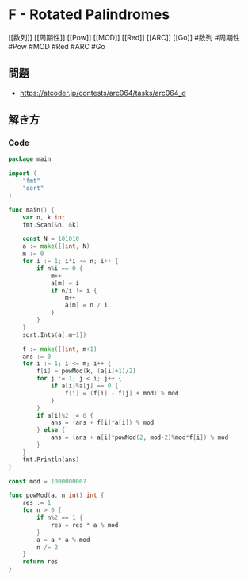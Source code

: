# F - Rotated Palindromes
[[数列]] [[周期性]] [[Pow]] [[MOD]] [[Red]] [[ARC]] [[Go]]
#数列 #周期性 #Pow #MOD #Red #ARC #Go 

## 問題
- https://atcoder.jp/contests/arc064/tasks/arc064_d

## 解き方
### Code
```go
package main

import (
	"fmt"
	"sort"
)

func main() {
	var n, k int
	fmt.Scan(&n, &k)

	const N = 101010
	a := make([]int, N)
	m := 0
	for i := 1; i*i <= n; i++ {
		if n%i == 0 {
			m++
			a[m] = i
			if n/i != i {
				m++
				a[m] = n / i
			}
		}
	}
	sort.Ints(a[:m+1])

	f := make([]int, m+1)
	ans := 0
	for i := 1; i <= m; i++ {
		f[i] = powMod(k, (a[i]+1)/2)
		for j := 1; j < i; j++ {
			if a[i]%a[j] == 0 {
				f[i] = (f[i] - f[j] + mod) % mod
			}
		}
		if a[i]%2 != 0 {
			ans = (ans + f[i]*a[i]) % mod
		} else {
			ans = (ans + a[i]*powMod(2, mod-2)%mod*f[i]) % mod
		}
	}
	fmt.Println(ans)
}

const mod = 1000000007

func powMod(a, n int) int {
	res := 1
	for n > 0 {
		if n%2 == 1 {
			res = res * a % mod
		}
		a = a * a % mod
		n /= 2
	}
	return res
}
```